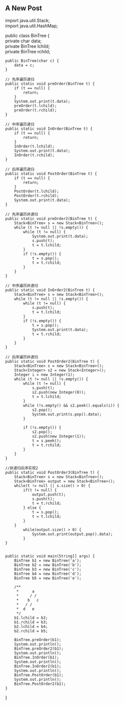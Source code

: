 ## A New Post

import java.util.Stack;  
import java.util.HashMap;  
  
public class BinTree {  
    private char data;  
    private BinTree lchild;  
    private BinTree rchild;  
  
    public BinTree(char c) {  
        data = c;  
    }  
  
    // 先序遍历递归   
    public static void preOrder(BinTree t) {  
        if (t == null) {  
            return;  
        }  
        System.out.print(t.data);  
        preOrder(t.lchild);  
        preOrder(t.rchild);  
    }  
  
    // 中序遍历递归   
    public static void InOrder(BinTree t) {  
        if (t == null) {  
            return;  
        }  
        InOrder(t.lchild);  
        System.out.print(t.data);  
        InOrder(t.rchild);  
    }  
  
    // 后序遍历递归   
    public static void PostOrder(BinTree t) {  
        if (t == null) {  
            return;  
        }  
        PostOrder(t.lchild);  
        PostOrder(t.rchild);  
        System.out.print(t.data);  
    }  
  
    // 先序遍历非递归   
    public static void preOrder2(BinTree t) {  
        Stack<BinTree> s = new Stack<BinTree>();  
        while (t != null || !s.empty()) {  
            while (t != null) {  
                System.out.print(t.data);  
                s.push(t);  
                t = t.lchild;  
            }  
            if (!s.empty()) {  
                t = s.pop();  
                t = t.rchild;  
            }  
        }  
    }  
  
    // 中序遍历非递归   
    public static void InOrder2(BinTree t) {  
        Stack<BinTree> s = new Stack<BinTree>();  
        while (t != null || !s.empty()) {  
            while (t != null) {  
                s.push(t);  
                t = t.lchild;  
            }  
            if (!s.empty()) {  
                t = s.pop();  
                System.out.print(t.data);  
                t = t.rchild;  
            }  
        }  
    }  
  
    // 后序遍历非递归   
    public static void PostOrder2(BinTree t) {  
        Stack<BinTree> s = new Stack<BinTree>();  
        Stack<Integer> s2 = new Stack<Integer>();  
        Integer i = new Integer(1);  
        while (t != null || !s.empty()) {  
            while (t != null) {  
                s.push(t);  
                s2.push(new Integer(0));  
                t = t.lchild;  
            }  
            while (!s.empty() && s2.peek().equals(i)) {  
                s2.pop();  
                System.out.print(s.pop().data);  
            }  
  
            if (!s.empty()) {  
                s2.pop();  
                s2.push(new Integer(1));  
                t = s.peek();  
                t = t.rchild;  
            }  
        }  
    }
    
    //非递归后序实现2
    public static void PostOrder3(BinTree t) {  
        Stack<BinTree> s = new Stack<BinTree>();  
        Stack<BinTree> output = new Stack<BinTree>();  
       	while(t != null || s.size() > 0) {
        	if(t != null) {
            	output.push(t);
           		s.push(t);
            	t = t.rchild;
          	} else {
            	t = s.pop();
            	t = t.lchild;
            }
        }
			while(output.size() > 0) {
				System.out.print(output.pop().data);
			}
    } 
   

    public static void main(String[] args) {  
        BinTree b1 = new BinTree('a');  
        BinTree b2 = new BinTree('b');  
        BinTree b3 = new BinTree('c');  
        BinTree b4 = new BinTree('d');  
        BinTree b5 = new BinTree('e');  
  
        /** 
         *      a  
         *     / / 
         *    b   c 
         *   / / 
         *  d   e 
         */  
        b1.lchild = b2;  
        b1.rchild = b3;  
        b2.lchild = b4;  
        b2.rchild = b5;  
  
        BinTree.preOrder(b1);  
        System.out.println();  
        BinTree.preOrder2(b1);  
        System.out.println();  
        BinTree.InOrder(b1);  
        System.out.println();  
        BinTree.InOrder2(b1);  
        System.out.println();  
        BinTree.PostOrder(b1);  
        System.out.println();  
        BinTree.PostOrder2(b1);  
    }  
}  

